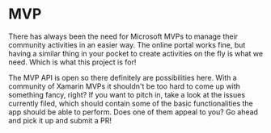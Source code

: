 # MVP

There has always been the need for Microsoft MVPs to manage their community activities in an easier way. The online portal works fine, but having a similar thing in your pocket to create activities on the fly is what we need. Which is what this project is for!

The MVP API is open so there definitely are possibilities here. With a community of Xamarin MVPs it shouldn't be too hard to come up with something fancy, right? If you want to pitch in, take a look at the issues currently filed, which should contain some of the basic functionalities the app should be able to perform. Does one of them appeal to you? Go ahead and pick it up and submit a PR!
